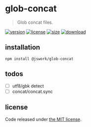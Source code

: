 # glob-concat
> Glob concat files.

[![version][version-image]][version-url]
[![license][license-image]][license-url]
[![size][size-image]][size-url]
[![download][download-image]][download-url]

## installation
```shell
npm install @jswork/glob-concat
```

## todos
- [ ] utf8/gbk detect
- [ ] concat/concat.sync

## license
Code released under [the MIT license](https://github.com/afeiship/glob-concat/blob/master/LICENSE.txt).

[version-image]: https://img.shields.io/npm/v/@jswork/glob-concat
[version-url]: https://npmjs.org/package/@jswork/glob-concat

[license-image]: https://img.shields.io/npm/l/@jswork/glob-concat
[license-url]: https://github.com/afeiship/glob-concat/blob/master/LICENSE.txt

[size-image]: https://img.shields.io/bundlephobia/minzip/@jswork/glob-concat
[size-url]: https://github.com/afeiship/glob-concat/blob/master/dist/glob-concat.min.js

[download-image]: https://img.shields.io/npm/dm/@jswork/glob-concat
[download-url]: https://www.npmjs.com/package/@jswork/glob-concat
